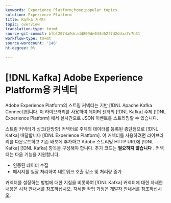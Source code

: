 ```yaml
---
keywords: Experience Platform;home;popular topics
solution: Experience Platform
title: Kafka 커넥터
topic: overview
translation-type: tm+mt
source-git-commit: bfbf2074a9dcadd809de043d62f7d2ddaa7c7b31
workflow-type: tm+mt
source-wordcount: '146'
ht-degree: 0%

---
```



# [!DNL Kafka] Adobe Experience Platform용 커넥터

Adobe Experience Platform의 스트림 커넥터는 기반 [!DNL Apache Kafka Connect]입니다. 이 라이브러리를 사용하여 데이터 센터의 [!DNL Kafka] 주제 [!DNL Experience Platform] 에서 실시간으로 JSON 이벤트를 스트리밍할 수 있습니다.

스트림 커넥터가 싱크(단방향) 커넥터로 주제의 데이터를 등록된 종단점으로 [!DNL Kafka] 배달합니다 [!DNL Experience Platform]. 이 커넥터를 사용하려면 라이브러리를 다운로드하고 기존 배포에 추가하고 Adobe 스트리밍 HTTP URL에 [!DNL Kafka] [!DNL Kafka] 항목을 구성해야 합니다. 추가 코드는 **필요하지 않습니다** . 커넥터는 다음 기능을 지원합니다.

- 인증된 데이터 수집
- 메시지를 일괄 처리하여 네트워크 호출 감소 및 처리량 증가

커넥터를 설정하는 방법에 대한 지침을 비롯하여 [!DNL Kafka] 커넥터에 대한 자세한 내용은 [시작 안내서를 참조하십시오](https://github.com/adobe/experience-platform-streaming-connect). 자세한 작업 과정은 [개발자 안내서를 참조하십시오](https://github.com/adobe/experience-platform-streaming-connect/blob/master/DEVELOPER_GUIDE.md).